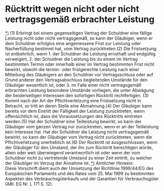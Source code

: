 # Rücktritt wegen nicht oder nicht vertragsgemäß erbrachter Leistung

[\*)](#BJNR001950896BJNE031602377) (1) Erbringt bei einem gegenseitigen Vertrag der Schuldner eine fällige Leistung nicht oder nicht vertragsgemäß, so kann der Gläubiger, wenn er dem Schuldner erfolglos eine angemessene Frist zur Leistung oder Nacherfüllung bestimmt hat, vom Vertrag zurücktreten.(2) Die Fristsetzung ist entbehrlich, wenn  1.
 der Schuldner die Leistung ernsthaft und endgültig verweigert,
 2.
 der Schuldner die Leistung bis zu einem im Vertrag bestimmten Termin oder innerhalb einer im Vertrag bestimmten Frist nicht bewirkt, obwohl die termin- oder fristgerechte Leistung nach einer Mitteilung des Gläubigers an den Schuldner vor Vertragsschluss oder auf Grund anderer den Vertragsabschluss begleitenden Umstände für den Gläubiger wesentlich ist, oder
 3.
 im Falle einer nicht vertragsgemäß erbrachten Leistung besondere Umstände vorliegen, die unter Abwägung der beiderseitigen Interessen den sofortigen Rücktritt rechtfertigen.
(3) Kommt nach der Art der Pflichtverletzung eine Fristsetzung nicht in Betracht, so tritt an deren Stelle eine Abmahnung.(4) Der Gläubiger kann bereits vor dem Eintritt der Fälligkeit der Leistung zurücktreten, wenn offensichtlich ist, dass die Voraussetzungen des Rücktritts eintreten werden.(5) Hat der Schuldner eine Teilleistung bewirkt, so kann der Gläubiger vom ganzen Vertrag nur zurücktreten, wenn er an der Teilleistung kein Interesse hat. Hat der Schuldner die Leistung nicht vertragsgemäß bewirkt, so kann der Gläubiger vom Vertrag nicht zurücktreten, wenn die Pflichtverletzung unerheblich ist.(6) Der Rücktritt ist ausgeschlossen, wenn der Gläubiger für den Umstand, der ihn zum Rücktritt berechtigen würde, allein oder weit überwiegend verantwortlich ist oder wenn der vom Schuldner nicht zu vertretende Umstand zu einer Zeit eintritt, zu welcher der Gläubiger im Verzug der Annahme ist. [\*)](#FnR.BJNR001950896BJNE031602377) 
Amtlicher Hinweis:  
Diese Vorschrift dient auch der Umsetzung der Richtlinie 1999/44/EG des Europäischen Parlaments und des Rates vom 25. Mai 1999 zu bestimmten Aspekten des Verbrauchsgüterkaufs und der Garantien für Verbrauchsgüter (ABl. EG Nr. L 171 S. 12).
 

